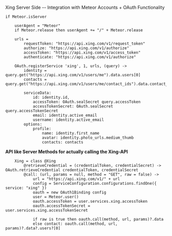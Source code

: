 Xing Server Side -- Integration with Meteor Accounts + OAuth Functionality

	if Meteor.isServer

		userAgent = "Meteor"
		if Meteor.release then userAgent += "/" + Meteor.release

		urls =
			requestToken: "https://api.xing.com/v1/request_token"
			authorize: "https://api.xing.com/v1/authorize"
			accessToken: "https://api.xing.com/v1/access_token"
			authenticate: "https://api.xing.com/v1/authorize"

		OAuth.registerService 'xing', 1, urls, (query) ->
			identity = query.get("https://api.xing.com/v1/users/me").data.users[0]
			contacts = query.get("https://api.xing.com/v1/users/me/contact_ids").data.contact_ids.items

			serviceData:
				id: identity.id,
				accessToken: OAuth.sealSecret query.accessToken
				accessTokenSecret: OAuth.sealSecret query.accessTokenSecret
				email: identity.active_email
				username: identity.active_email
			options:
				profile: 
					name: identity.first_name
					avatar: identity.photo_urls.medium_thumb
					contacts: contacts


**API like Server Methods for actually calling the Xing-API**

		Xing = class @Xing
			@retrieveCredential = (credentialToken, credentialSecret) -> OAuth.retrieveCredential credentialToken, credentialSecret
			@call: (url, params = null, method = "GET", raw = false) ->
				url = "https://api.xing.com/v1/" + url
				config = ServiceConfiguration.configurations.findOne({ service: "xing" })
				oauth = new OAuth1Binding config
				user = Meteor.user()
				oauth.accessToken = user.services.xing.accessToken
				oauth.accessTokenSecret = user.services.xing.accessTokenSecret

				if raw is true then	oauth.call(method, url, params)?.data
				else contact: oauth.call(method, url, params)?.data?.users?[0]